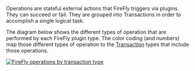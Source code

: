 Operations are stateful external actions that FireFly triggers via plugins. They can succeed or fail.
They are grouped into Transactions in order to accomplish a single logical task.

The diagram below shows the different types of operation that are performed by each
FireFly plugin type. The color coding (and numbers) map those different types of operation
to the [Transaction](./transaction) types that include those operations.

[![FireFly operations by transaction type](../../images/operations_by_transaction_type.jpg)](../../images/operations_by_transaction_type.jpg)
